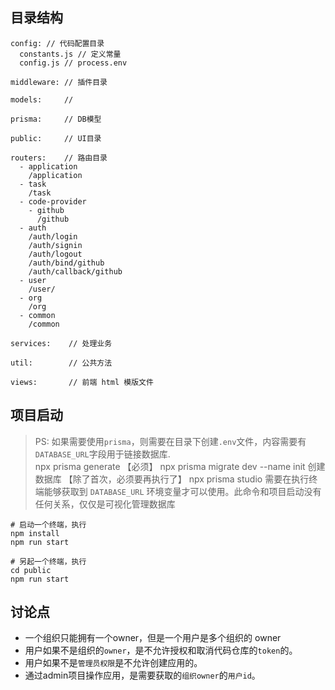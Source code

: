 ## 目录结构

```textarea
config: // 代码配置目录
  constants.js // 定义常量
  config.js // process.env

middleware: // 插件目录

models:     //

prisma:     // DB模型

public:     // UI目录

routers:    // 路由目录
  - application
    /application
  - task
    /task
  - code-provider
    - github
      /github
  - auth
    /auth/login
    /auth/signin
    /auth/logout
    /auth/bind/github
    /auth/callback/github
  - user
    /user/
  - org
    /org
  - common
    /common

services:    // 处理业务

util:        // 公共方法

views:       // 前端 html 模版文件
```

## 项目启动

> PS: 如果需要使用`prisma`，则需要在目录下创建`.env`文件，内容需要有`DATABASE_URL`字段用于链接数据库.  
>  npx prisma generate 【必须】
>  npx prisma migrate dev --name init 创建数据库 【除了首次，必须要再执行了】 
>  npx prisma studio 需要在执行终端能够获取到 `DATABASE_URL` 环境变量才可以使用。此命令和项目启动没有任何关系，仅仅是可视化管理数据库

```shell
# 启动一个终端，执行
npm install
npm run start

# 另起一个终端，执行
cd public
npm run start
```

## 讨论点

- 一个组织只能拥有一个owner，但是一个用户是多个组织的 owner
- 用户如果不是组织的`owner`，是不允许授权和取消代码仓库的`token`的。
- 用户如果不是`管理员权限`是不允许创建应用的。
- 通过admin项目操作应用，是需要获取的`组织owner`的`用户id`。
